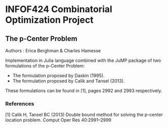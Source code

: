 # INFOF424 Combinatorial Optimization Project
## The p-Center Problem

Authors : Erica Berghman & Charles Hamesse

Implementation in Julia language combined with the JuMP package of two formulations of the p-Center Problem:

- The formulation proposed by Daskin (1995).
- The formulation proposed by Calik and Tansel (2013).

These formulations can be found in [1], pages 2992 and 2993 respectively.


### References
[1] Calik H, Tansel BC (2013) Double bound method for solving the p-center location problem. Comput Oper
Res 40:2991–2999
